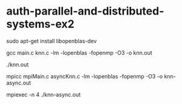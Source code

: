 # auth-parallel-and-distributed-systems-ex2

sudo apt-get install libopenblas-dev

gcc main.c knn.c -lm -lopenblas -fopenmp -O3 -o knn.out

./knn.out

mpicc  mpiMain.c asyncKnn.c -lm -lopenblas -fopenmp -O3 -o knn-async.out

mpiexec -n 4 ./knn-async.out